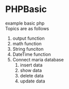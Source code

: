 # PHPBasic
example basic php <br>
Topics are as follows
<ol>
  <li>output function</li>
  <li>math function</li>
  <li>String funciton</li>
  <li>DateTime function</li>
  <li>Connect maria database 
    <ol>
      <li>insert data</li>
      <li>show data</li>
      <li>delete data</li>
      <li>update data</li>
    </ol>
  </li>
</ol>
